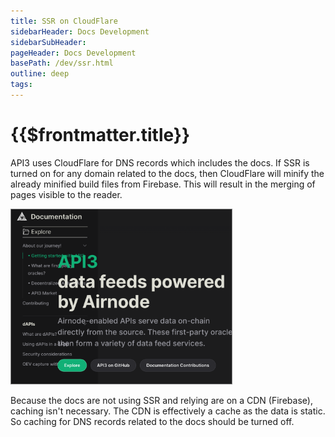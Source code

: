 ```yaml
---
title: SSR on CloudFlare
sidebarHeader: Docs Development
sidebarSubHeader:
pageHeader: Docs Development
basePath: /dev/ssr.html
outline: deep
tags:
---
```


<PageHeader/>

# {{$frontmatter.title}}

API3 uses CloudFlare for DNS records which includes the docs. If SSR is turned
on for any domain related to the docs, then CloudFlare will minify the already
minified build files from Firebase. This will result in the merging of pages
visible to the reader.

<img src="./assets/images/ssr-cloudflare.png" style="width:70%;border:solid 1px gray">

Because the docs are not using SSR and relying are on a CDN (Firebase), caching
isn't necessary. The CDN is effectively a cache as the data is static. So
caching for DNS records related to the docs should be turned off.
